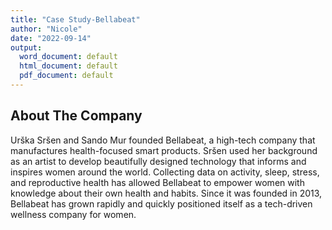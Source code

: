 ```yaml
---
title: "Case Study-Bellabeat"
author: "Nicole"
date: "2022-09-14"
output:
  word_document: default
  html_document: default
  pdf_document: default
---
```

## About The Company
Urška Sršen and Sando Mur founded Bellabeat, a high-tech company that manufactures health-focused smart products. Sršen used her background as an artist to develop beautifully designed technology that informs and inspires women around the world. Collecting data on activity, sleep, stress, and reproductive health has allowed Bellabeat to empower women with knowledge about their own health and habits. Since it was founded in 2013, Bellabeat has grown rapidly and quickly positioned itself as a tech-driven wellness company for women.

